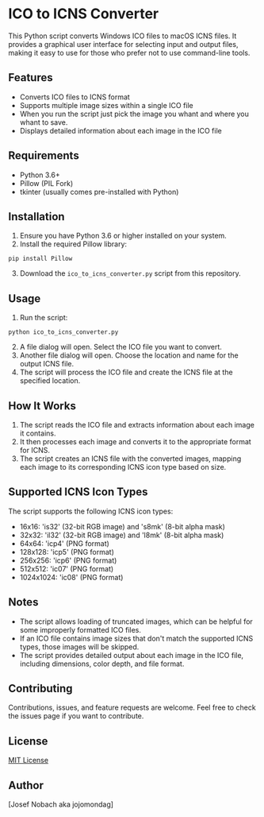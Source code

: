 # ICO to ICNS Converter

This Python script converts Windows ICO files to macOS ICNS files. It provides a graphical user interface for selecting input and output files, making it easy to use for those who prefer not to use command-line tools.

## Features

- Converts ICO files to ICNS format
- Supports multiple image sizes within a single ICO file
- When you run the script just pick the image you whant and where you whant to save.
- Displays detailed information about each image in the ICO file

## Requirements

- Python 3.6+
- Pillow (PIL Fork)
- tkinter (usually comes pre-installed with Python)

## Installation

1. Ensure you have Python 3.6 or higher installed on your system.
2. Install the required Pillow library:

```
pip install Pillow
```

3. Download the `ico_to_icns_converter.py` script from this repository.

## Usage

1. Run the script:

```
python ico_to_icns_converter.py
```

2. A file dialog will open. Select the ICO file you want to convert.
3. Another file dialog will open. Choose the location and name for the output ICNS file.
4. The script will process the ICO file and create the ICNS file at the specified location.

## How It Works

1. The script reads the ICO file and extracts information about each image it contains.
2. It then processes each image and converts it to the appropriate format for ICNS.
3. The script creates an ICNS file with the converted images, mapping each image to its corresponding ICNS icon type based on size.

## Supported ICNS Icon Types

The script supports the following ICNS icon types:

- 16x16: 'is32' (32-bit RGB image) and 's8mk' (8-bit alpha mask)
- 32x32: 'il32' (32-bit RGB image) and 'l8mk' (8-bit alpha mask)
- 64x64: 'icp4' (PNG format)
- 128x128: 'icp5' (PNG format)
- 256x256: 'icp6' (PNG format)
- 512x512: 'ic07' (PNG format)
- 1024x1024: 'ic08' (PNG format)

## Notes

- The script allows loading of truncated images, which can be helpful for some improperly formatted ICO files.
- If an ICO file contains image sizes that don't match the supported ICNS types, those images will be skipped.
- The script provides detailed output about each image in the ICO file, including dimensions, color depth, and file format.

## Contributing

Contributions, issues, and feature requests are welcome. Feel free to check the issues page if you want to contribute.

## License

[MIT License](https://opensource.org/licenses/MIT)

## Author

[Josef Nobach aka jojomondag]

